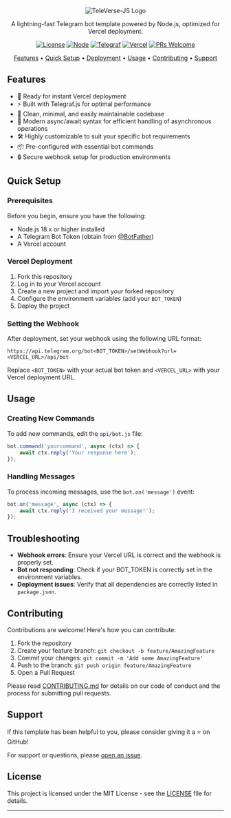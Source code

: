 <div align="center">

![TeleVerse-JS Logo](https://via.placeholder.com/150x150.png?text=TeleVerse-JS)

A lightning-fast Telegram bot template powered by Node.js, optimized for Vercel deployment.

[![License](https://img.shields.io/badge/license-MIT-blue.svg)](https://opensource.org/licenses/MIT)
[![Node](https://img.shields.io/badge/node-%3E%3D18.0.0-brightgreen.svg)](https://nodejs.org/)
[![Telegraf](https://img.shields.io/badge/telegraf-^4.15.3-orange.svg)](https://telegraf.js.org/)
[![Vercel](https://img.shields.io/badge/vercel-%23000000.svg?style=flat&logo=vercel&logoColor=white)](https://vercel.com/)
[![PRs Welcome](https://img.shields.io/badge/PRs-welcome-brightgreen.svg)](http://makeapullrequest.com)

[Features](#features) • [Quick Setup](#quick-setup) • [Deployment](#deployment) • [Usage](#usage) • [Contributing](#contributing) • [Support](#support)

</div>

## Features

- 🚀 Ready for instant Vercel deployment
- ⚡ Built with Telegraf.js for optimal performance
- 🧹 Clean, minimal, and easily maintainable codebase
- 🔄 Modern async/await syntax for efficient handling of asynchronous operations
- 🛠️ Highly customizable to suit your specific bot requirements
- 📦 Pre-configured with essential bot commands
- 🔒 Secure webhook setup for production environments

## Quick Setup

### Prerequisites

Before you begin, ensure you have the following:

- Node.js 18.x or higher installed
- A Telegram Bot Token (obtain from [@BotFather](https://t.me/BotFather))
- A Vercel account

### Vercel Deployment

1. Fork this repository
2. Log in to your Vercel account
3. Create a new project and import your forked repository
4. Configure the environment variables (add your `BOT_TOKEN`)
5. Deploy the project


### Setting the Webhook

After deployment, set your webhook using the following URL format:

```plaintext
https://api.telegram.org/bot<BOT_TOKEN>/setWebhook?url=<VERCEL_URL>/api/bot
```

Replace `<BOT_TOKEN>` with your actual bot token and `<VERCEL_URL>` with your Vercel deployment URL.

## Usage

### Creating New Commands

To add new commands, edit the `api/bot.js` file:

```javascript
bot.command('yourcommand', async (ctx) => {
    await ctx.reply('Your response here');
});
```

### Handling Messages

To process incoming messages, use the `bot.on('message')` event:

```javascript
bot.on('message', async (ctx) => {
    await ctx.reply('I received your message!');
});
```

## Troubleshooting

- **Webhook errors**: Ensure your Vercel URL is correct and the webhook is properly set.
- **Bot not responding**: Check if your BOT_TOKEN is correctly set in the environment variables.
- **Deployment issues**: Verify that all dependencies are correctly listed in `package.json`.


## Contributing

Contributions are welcome! Here's how you can contribute:

1. Fork the repository
2. Create your feature branch: `git checkout -b feature/AmazingFeature`
3. Commit your changes: `git commit -m 'Add some AmazingFeature'`
4. Push to the branch: `git push origin feature/AmazingFeature`
5. Open a Pull Request


Please read [CONTRIBUTING.md](CONTRIBUTING.md) for details on our code of conduct and the process for submitting pull requests.

## Support

If this template has been helpful to you, please consider giving it a ⭐️ on GitHub!

For support or questions, please [open an issue](https://github.com/LX-Royal-Empire/TeleVerse-JS/issues).

## License

This project is licensed under the MIT License - see the [LICENSE](LICENSE) file for details.

---